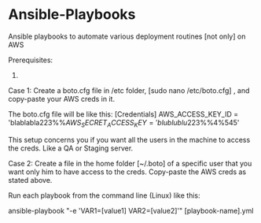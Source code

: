 # Ansible-Playbooks
Ansible playbooks to automate various deployment routines [not only] on AWS 

Prerequisites:

1. 

Case 1:
Create a boto.cfg file in /etc folder, [sudo nano /etc/boto.cfg] , 
and copy-paste your AWS creds in it.

The boto.cfg file will be like this:
[Credentials]
AWS_ACCESS_KEY_ID = 'blablabla223%$%$%$%4%545'
AWS_SECRET_ACCESS_KEY = 'blublublu223%$%$%$%4%545'

This setup concerns you if you want all the users in the machine to access the creds. 
Like a QA or Staging server.

Case 2:
Create a file in the home folder [~/.boto] of a specific user that you want only him to have access to the creds.
Copy-paste the AWS creds as stated above.



Run each playbook from the command line (Linux) like this:

ansible-playbook "-e 'VAR1=[value1] VAR2=[value2]'" [playbook-name].yml